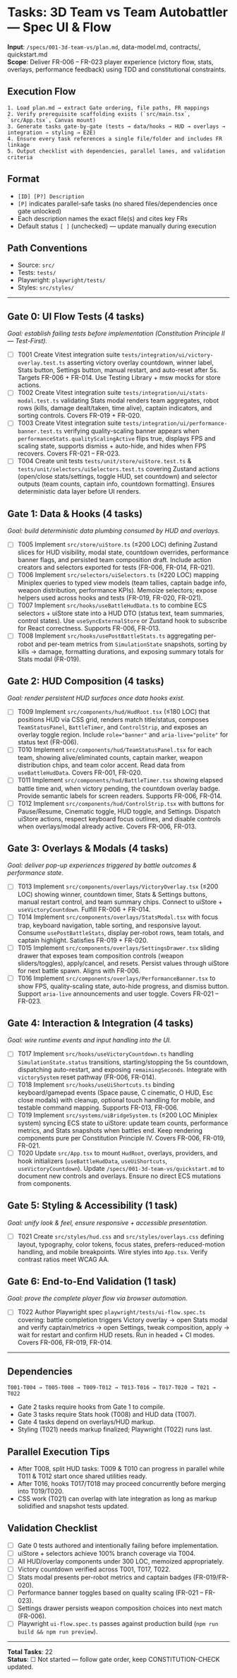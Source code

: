 # Tasks: 3D Team vs Team Autobattler — Spec UI & Flow

**Input**: `/specs/001-3d-team-vs/plan.md`, data-model.md, contracts/, quickstart.md  
**Scope**: Deliver FR-006 – FR-023 player experience (victory flow, stats, overlays, performance feedback) using TDD and constitutional constraints.

## Execution Flow
```
1. Load plan.md → extract Gate ordering, file paths, FR mappings
2. Verify prerequisite scaffolding exists (`src/main.tsx`, `src/App.tsx`, Canvas mount)
3. Generate tasks gate-by-gate (tests → data/hooks → HUD → overlays → integration → styling → E2E)
4. Ensure every task references a single file/folder and includes FR linkage
5. Output checklist with dependencies, parallel lanes, and validation criteria
```

## Format
- `[ID] [P?] Description`
- `[P]` indicates parallel-safe tasks (no shared files/dependencies once gate unlocked)
- Each description names the exact file(s) and cites key FRs
- Default status `[ ]` (unchecked) — update manually during execution

## Path Conventions
- Source: `src/`
- Tests: `tests/`
- Playwright: `playwright/tests/`
- Styles: `src/styles/`

---

## Gate 0: UI Flow Tests (4 tasks)
*Goal: establish failing tests before implementation (Constitution Principle II — Test-First).*

- [ ] T001 Create Vitest integration suite `tests/integration/ui/victory-overlay.test.ts` asserting victory overlay countdown, winner label, Stats button, Settings button, manual restart, and auto-reset after 5s. Targets FR-006 + FR-014. Use Testing Library + msw mocks for store actions.
- [ ] T002 Create Vitest integration suite `tests/integration/ui/stats-modal.test.ts` validating Stats modal renders team aggregates, robot rows (kills, damage dealt/taken, time alive), captain indicators, and sorting controls. Covers FR-019 + FR-020.
- [ ] T003 Create Vitest integration suite `tests/integration/ui/performance-banner.test.ts` verifying quality-scaling banner appears when `performanceStats.qualityScalingActive` flips true, displays FPS and scaling state, supports dismiss + auto-hide, and hides when FPS recovers. Covers FR-021 – FR-023.
- [ ] T004 Create unit tests `tests/unit/store/uiStore.test.ts` & `tests/unit/selectors/uiSelectors.test.ts` covering Zustand actions (open/close stats/settings, toggle HUD, set countdown) and selector outputs (team counts, captain info, countdown formatting). Ensures deterministic data layer before UI renders.

## Gate 1: Data & Hooks (4 tasks)
*Goal: build deterministic data plumbing consumed by HUD and overlays.*

- [ ] T005 Implement `src/store/uiStore.ts` (≤200 LOC) defining Zustand slices for HUD visibility, modal state, countdown overrides, performance banner flags, and persisted team composition draft. Include action creators and selectors exported for tests (FR-006, FR-014, FR-021).
- [ ] T006 Implement `src/selectors/uiSelectors.ts` (≤220 LOC) mapping Miniplex queries to typed view models (team tallies, captain badge info, weapon distribution, performance KPIs). Memoize selectors; expose helpers used across hooks and tests (FR-019, FR-020, FR-021).
- [ ] T007 Implement `src/hooks/useBattleHudData.ts` to combine ECS selectors + uiStore state into a HUD DTO (status text, team summaries, control states). Use `useSyncExternalStore` or Zustand hook to subscribe for React correctness. Supports FR-006, FR-013.
- [ ] T008 Implement `src/hooks/usePostBattleStats.ts` aggregating per-robot and per-team metrics from `SimulationState` snapshots, sorting by kills → damage, formatting durations, and exposing summary totals for Stats modal (FR-019).

## Gate 2: HUD Composition (4 tasks)
*Goal: render persistent HUD surfaces once data hooks exist.*

- [ ] T009 Implement `src/components/hud/HudRoot.tsx` (≤180 LOC) that positions HUD via CSS grid, renders match title/status, composes `TeamStatusPanel`, `BattleTimer`, and `ControlStrip`, and exposes an overlay toggle region. Include `role="banner"` and `aria-live="polite"` for status text (FR-006).
- [ ] T010 Implement `src/components/hud/TeamStatusPanel.tsx` for each team, showing alive/eliminated counts, captain marker, weapon distribution chips, and team color accent. Read data from `useBattleHudData`. Covers FR-001, FR-020.
- [ ] T011 Implement `src/components/hud/BattleTimer.tsx` showing elapsed battle time and, when victory pending, the countdown overlay badge. Provide semantic labels for screen readers. Supports FR-006, FR-014.
- [ ] T012 Implement `src/components/hud/ControlStrip.tsx` with buttons for Pause/Resume, Cinematic toggle, HUD toggle, and Settings. Dispatch uiStore actions, respect keyboard focus outlines, and disable controls when overlays/modal already active. Covers FR-006, FR-013.

## Gate 3: Overlays & Modals (4 tasks)
*Goal: deliver pop-up experiences triggered by battle outcomes & performance state.*

- [ ] T013 Implement `src/components/overlays/VictoryOverlay.tsx` (≤200 LOC) showing winner, countdown timer, Stats & Settings buttons, manual restart control, and team summary chips. Connect to uiStore + `useVictoryCountdown`. Fulfill FR-006 + FR-014.
- [ ] T014 Implement `src/components/overlays/StatsModal.tsx` with focus trap, keyboard navigation, table sorting, and responsive layout. Consume `usePostBattleStats`, display per-robot rows, team totals, and captain highlight. Satisfies FR-019 + FR-020.
- [ ] T015 Implement `src/components/overlays/SettingsDrawer.tsx` sliding drawer that exposes team composition controls (weapon sliders/toggles), apply/cancel, and resets. Persist values through uiStore for next battle spawn. Aligns with FR-006.
- [ ] T016 Implement `src/components/overlays/PerformanceBanner.tsx` to show FPS, quality-scaling state, auto-hide progress, and dismiss button. Support `aria-live` announcements and user toggle. Covers FR-021 – FR-023.

## Gate 4: Interaction & Integration (4 tasks)
*Goal: wire runtime events and input handling into the UI.*

- [ ] T017 Implement `src/hooks/useVictoryCountdown.ts` handling `SimulationState.status` transitions, starting/stopping the 5s countdown, dispatching auto-restart, and exposing `remainingSeconds`. Integrate with `victorySystem` reset pathway (FR-006, FR-014).
- [ ] T018 Implement `src/hooks/useUiShortcuts.ts` binding keyboard/gamepad events (Space pause, C cinematic, O HUD, Esc close modals) with cleanup, optional touch handling for mobile, and testable command mapping. Supports FR-013, FR-006.
- [ ] T019 Implement `src/systems/uiBridgeSystem.ts` (≤200 LOC Miniplex system) syncing ECS state to uiStore: update team counts, performance metrics, and Stats snapshots when battles end. Keep rendering components pure per Constitution Principle IV. Covers FR-006, FR-019, FR-021.
- [ ] T020 Update `src/App.tsx` to mount `HudRoot`, overlays, providers, and hook initializers (`useBattleHudData`, `useUiShortcuts`, `useVictoryCountdown`). Update `/specs/001-3d-team-vs/quickstart.md` to document new controls and overlays. Ensure no direct ECS mutations from components.

## Gate 5: Styling & Accessibility (1 task)
*Goal: unify look & feel, ensure responsive + accessible presentation.*

- [ ] T021 Create `src/styles/hud.css` and `src/styles/overlays.css` defining layout, typography, color tokens, focus states, prefers-reduced-motion handling, and mobile breakpoints. Wire styles into `App.tsx`. Verify contrast ratios meet WCAG AA.

## Gate 6: End-to-End Validation (1 task)
*Goal: prove the complete player flow via browser automation.*

- [ ] T022 Author Playwright spec `playwright/tests/ui-flow.spec.ts` covering: battle completion triggers Victory overlay → open Stats modal and verify captain/metrics → open Settings, tweak composition, apply → wait for restart and confirm HUD resets. Run in headed + CI modes. Covers FR-006, FR-019, FR-014.

---

## Dependencies
```
T001-T004 → T005-T008 → T009-T012 → T013-T016 → T017-T020 → T021 → T022
```
- Gate 2 tasks require hooks from Gate 1 to compile.
- Gate 3 tasks require Stats hook (T008) and HUD data (T007).
- Gate 4 tasks depend on overlays/HUD markup.
- Styling (T021) needs markup finalized; Playwright (T022) runs last.

## Parallel Execution Tips
- After T008, split HUD tasks: T009 & T010 can progress in parallel while T011 & T012 start once shared utilities ready.
- After T016, hooks T017/T018 may proceed concurrently before merging into T019/T020.
- CSS work (T021) can overlap with late integration as long as markup solidified and snapshot tests updated.

## Validation Checklist
- [ ] Gate 0 tests authored and intentionally failing before implementation.
- [ ] uiStore + selectors achieve 100% branch coverage via T004.
- [ ] All HUD/overlay components under 300 LOC, memoized appropriately.
- [ ] Victory countdown verified across T001, T017, T022.
- [ ] Stats modal presents per-robot metrics and captain badges (FR-019/FR-020).
- [ ] Performance banner toggles based on quality scaling (FR-021 – FR-023).
- [ ] Settings drawer persists weapon composition choices into next match (FR-006).
- [ ] Playwright `ui-flow.spec.ts` passes against production build (`npm run build && npm run preview`).

---

**Total Tasks**: 22  
**Status**: ☐ Not started — follow gate order, keep CONSTITUTION-CHECK updated.
